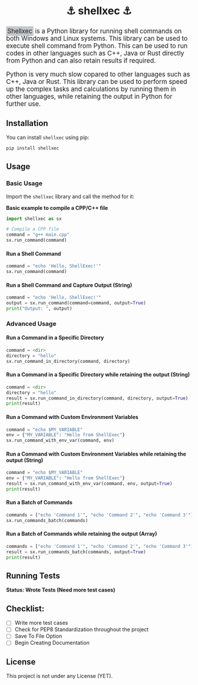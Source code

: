 # <p align="center"> ⚓ shellxec ⚓ </p>

<p style="font-size:17px;">
<span style="background-color: #6e768166; padding: 3px;">Shellxec</span> 
is a Python library for running shell commands on both Windows and Linux systems.
This library can be used to execute shell command from Python. This can be used to run codes in other languages such as C++, Java or Rust directly from Python and can also retain results if required. </p>

<p style="font-size:17px;"> Python is very much slow copared to other languages such as C++, Java or Rust. This library can be used to perform speed up the complex tasks and calculations by running them in other languages, while retaining the output in Python for further use.  </p>

  

## Installation

You can install `shellxec` using pip:

```bash
pip install shellxec
```

## Usage

### Basic Usage

Import the `shellxec` library and call the method for it:

**Basic example to compile a CPP/C++ file**
```python
import shellxec as sx

# Compile a CPP file 
command = "g++ main.cpp"  
sx.run_command(command)
```

#### Run a Shell Command

```python
command = "echo 'Hello, ShellExec!'"
sx.run_command(command)
```

#### Run a Shell Command and Capture Output (String)

```python
command = "echo 'Hello, ShellExec!'"
output = sx.run_command(command=command, output=True)
print("Output: ", output)
```

### Advanced Usage

#### Run a Command in a Specific Directory

```python
command = <dir>
directory = "hello"
sx.run_command_in_directory(command, directory)
```

#### Run a Command in a Specific Directory while retaining the output (String)

```python
command = <dir>
directory = "hello"
result = sx.run_command_in_directory(command, directory, output=True)
print(result)
```

#### Run a Command with Custom Environment Variables

```python
command = "echo $MY_VARIABLE"
env = {"MY_VARIABLE": "Hello from ShellExec"}
sx.run_command_with_env_var(command, env)
```
#### Run a Command with Custom Environment Variables while retaining the output (String)

```python
command = "echo $MY_VARIABLE"
env = {"MY_VARIABLE": "Hello from ShellExec"}
result = sx.run_command_with_env_var(command, env, output=True)
print(result)
```

#### Run a Batch of Commands

```python
commands = ["echo 'Command 1'", "echo 'Command 2'", "echo 'Command 3'"]
sx.run_commands_batch(commands)
```
#### Run a Batch of Commands while retaining the output (Array)

```python
commands = ["echo 'Command 1'", "echo 'Command 2'", "echo 'Command 3'"]
result = sx.run_commands_batch(commands, output=True)
print(result) 
```

## Running Tests

**Status: Wrote Tests (Need more test cases)**
<!-- To run the tests, use the following command: -->

<!-- ```bash
python -m unittest test_shellxec.py
``` -->

## Checklist:

* [ ] Write more test cases
* [ ] Check for PEP8 Standardization throughout the project
* [ ] Save To File Option
* [ ] Begin Creating Documentation

<!-- Contributions are welcome! Please read [CONTRIBUTING.md](CONTRIBUTING.md) for details on our code of conduct and the process for submitting pull requests. -->

## License

This project is not under any License (YET).